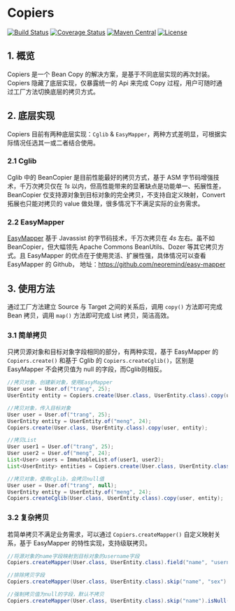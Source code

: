 # Copiers

[![Build Status](https://api.travis-ci.org/drtrang/Copiers.svg?branch=master)](https://www.travis-ci.org/drtrang/Copiers)
[![Coverage Status](https://coveralls.io/repos/github/drtrang/Copiers/badge.svg?branch=master)](https://coveralls.io/github/drtrang/Copiers?branch=master)
[![Maven Central](https://maven-badges.herokuapp.com/maven-central/com.github.drtrang/copiers/badge.svg)](https://maven-badges.herokuapp.com/maven-central/com.github.drtrang/copiers)
[![License](http://img.shields.io/badge/license-apache%202-brightgreen.svg)](https://github.com/drtrang/Copiers/blob/master/LICENSE)


## 1. 概览
Copiers 是一个 Bean Copy 的解决方案，是基于不同底层实现的再次封装。
Copiers 隐藏了底层实现，仅暴露统一的 Api 来完成 Copy 过程，用户可随时通过工厂方法切换底层的拷贝方式。

## 2. 底层实现
Copiers 目前有两种底层实现：`Cglib` & `EasyMapper`，两种方式差明显，可根据实际情况任选其一或二者结合使用。

### 2.1 Cglib
Cglib 中的 BeanCopier 是目前性能最好的拷贝方式，基于 ASM 字节码增强技术，千万次拷贝仅在 *1s* 以内，但高性能带来的显著缺点是功能单一、拓展性差，BeanCopier 仅支持源对象到目标对象的完全拷贝，不支持自定义映射，Convert 拓展也只能对拷贝的 value 做处理，很多情况下不满足实际的业务需求。

### 2.2 EasyMapper
[EasyMapper](https://github.com/neoremind/easy-mapper) 基于 Javassist 的字节码技术，千万次拷贝在 *4s* 左右。虽不如 BeanCopier，但大幅领先 Apache Commons BeanUtils、Dozer 等其它拷贝方式。且 EasyMapper 的优点在于使用灵活、扩展性强，具体情况可以查看 EasyMapper 的 Github， 地址：https://github.com/neoremind/easy-mapper

## 3. 使用方法
通过工厂方法建立 Source 与 Target 之间的关系后，调用 `copy()` 方法即可完成 Bean 拷贝，调用 `map()` 方法即可完成 List 拷贝，简洁高效。

### 3.1 简单拷贝
只拷贝源对象和目标对象字段相同的部分，有两种实现，基于 EasyMapper 的 `Copiers.create()` 和基于 Cglib 的 `Copiers.createCglib()`，区别是 EasyMapper 不会拷贝值为 null 的字段，而Cglib则相反。

```java
//拷贝对象，创建新对象，使用EasyMapper
User user = User.of("trang", 25);
UserEntity entity = Copiers.create(User.class, UserEntity.class).copy(user);

//拷贝对象，传入目标对象
User user = User.of("trang", 25);
UserEntity entity = UserEntity.of("meng", 24);
Copiers.create(User.class, UserEntity.class).copy(user, entity);

//拷贝List
User user1 = User.of("trang", 25);
User user2 = User.of("meng", 24);
List<User> users = ImmutableList.of(user1, user2);
List<UserEntity> entities = Copiers.create(User.class, UserEntity.class).map(users);

//拷贝对象，使用cglib，会拷贝null值
User user = User.of("trang", null);
UserEntity entity = UserEntity.of("meng", 24);
Copiers.createCglib(User.class, UserEntity.class).copy(user, entity);
```

### 3.2 复杂拷贝
若简单拷贝不满足业务需求，可以通过 `Copiers.createMapper()` 自定义映射关系，基于 EasyMapper 的特性实现，支持级联拷贝。

```java
//将源对象的name字段映射到目标对象的username字段
Copiers.createMapper(User.class, UserEntity.class).field("name", "username").register();

//排除拷贝字段
Copiers.createMapper(User.class, UserEntity.class).skip("name", "sex").register();

//强制拷贝值为null的字段，默认不拷贝
Copiers.createMapper(User.class, UserEntity.class).skip("name").isNull(true).register();
```
